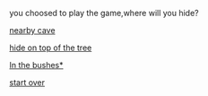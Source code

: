 
you choosed to play the game,where will you hide?

[nearby cave](../cave.md)

[hide on top of the tree](../tree.md)

[In the bushes*](../bushes.md)

[start over](../README.md)